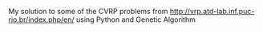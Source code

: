 My solution to some of the CVRP problems from http://vrp.atd-lab.inf.puc-rio.br/index.php/en/ using Python and Genetic Algorithm
